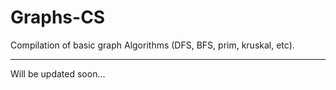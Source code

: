 # Graphs-CS
Compilation of basic graph Algorithms (DFS, BFS, prim, kruskal, etc).

---
Will be updated soon...
